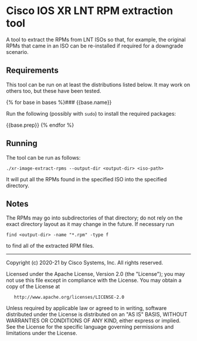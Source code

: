 <!-- ===================================================================== -->
<!-- README.md -- Documentation for extraction tool                        -->
<!--                                                                       -->
<!-- December 2020, Patrick Smears                                         -->
<!--                                                                       -->
<!-- Copyright (c) 2020-21 by Cisco Systems, Inc.                          -->
<!-- All rights reserved.                                                  -->
<!-- ===================================================================== -->

# Cisco IOS XR LNT RPM extraction tool

A tool to extract the RPMs from LNT ISOs so that, for example, the
original RPMs that came in an ISO can be re-installed if required for
a downgrade scenario.

## Requirements

This tool can be run on at least the distributions listed below. It
may work on others too, but these have been tested.

{% for base in bases %}### {{base.name}}

Run the following (possibly with `sudo`) to install the required packages:

{{base.prep}}
{% endfor %}
## Running

The tool can be run as follows:

    ./xr-image-extract-rpms --output-dir <output-dir> <iso-path>

It will put all the RPMs found in the specified ISO into the specified
directory.

## Notes

The RPMs may go into subdirectories of that directory; do not rely on the exact directory layout as it may change in the future. If necessary run

    find <output-dir> -name "*.rpm" -type f

to find all of the extracted RPM files.

---

Copyright (c) 2020-21 by Cisco Systems, Inc. All rights reserved.

Licensed under the Apache License, Version 2.0 (the "License");
you may not use this file except in compliance with the License.
You may obtain a copy of the License at
   
       http://www.apache.org/licenses/LICENSE-2.0

Unless required by applicable law or agreed to in writing, software
distributed under the License is distributed on an "AS IS" BASIS,
WITHOUT WARRANTIES OR CONDITIONS OF ANY KIND, either express or implied.
See the License for the specific language governing permissions and
limitations under the License.

